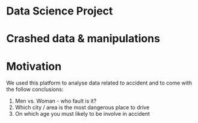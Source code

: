 # Data Science Project
# Crashed data & manipulations

# Motivation
We used this platform to analyse data related to accident and to come with 
the follow conclusions:
1. Men vs. Woman - who fault is it?
2. Which city / area is the most dangerous place to drive
3. On which age you must likely to be involve in accident